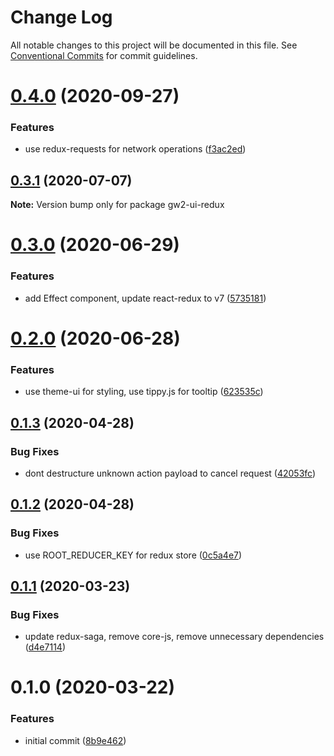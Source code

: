 # Change Log

All notable changes to this project will be documented in this file.
See [Conventional Commits](https://conventionalcommits.org) for commit guidelines.

# [0.4.0](https://github.com/ManuelHaag/gw2-ui/tree/master/packages/gw2-ui-redux/compare/gw2-ui-redux@0.3.1...gw2-ui-redux@0.4.0) (2020-09-27)


### Features

* use redux-requests for network operations ([f3ac2ed](https://github.com/ManuelHaag/gw2-ui/tree/master/packages/gw2-ui-redux/commit/f3ac2ed488a5a7791384c2e6f5ef355ed2e0c019))





## [0.3.1](https://github.com/ManuelHaag/gw2-ui/tree/master/packages/gw2-ui-redux/compare/gw2-ui-redux@0.3.0...gw2-ui-redux@0.3.1) (2020-07-07)

**Note:** Version bump only for package gw2-ui-redux





# [0.3.0](https://github.com/ManuelHaag/gw2-ui/tree/master/packages/gw2-ui-redux/compare/gw2-ui-redux@0.2.0...gw2-ui-redux@0.3.0) (2020-06-29)


### Features

* add Effect component, update react-redux to v7 ([5735181](https://github.com/ManuelHaag/gw2-ui/tree/master/packages/gw2-ui-redux/commit/5735181d61abf0b66b30b6381a63ad1039a9d0d0))





# [0.2.0](https://github.com/ManuelHaag/gw2-ui/tree/master/packages/gw2-ui-redux/compare/gw2-ui-redux@0.1.3...gw2-ui-redux@0.2.0) (2020-06-28)


### Features

* use theme-ui for styling, use tippy.js for tooltip ([623535c](https://github.com/ManuelHaag/gw2-ui/tree/master/packages/gw2-ui-redux/commit/623535cb7394845af12f80fa640a2cfd317d21d7))





## [0.1.3](https://github.com/ManuelHaag/gw2-ui/tree/master/packages/gw2-ui-redux/compare/gw2-ui-redux@0.1.2...gw2-ui-redux@0.1.3) (2020-04-28)


### Bug Fixes

* dont destructure unknown action payload to cancel request ([42053fc](https://github.com/ManuelHaag/gw2-ui/tree/master/packages/gw2-ui-redux/commit/42053fc1b128578243c1340dc1356a84a918bdc8))





## [0.1.2](https://github.com/ManuelHaag/gw2-ui/tree/master/packages/gw2-ui-redux/compare/gw2-ui-redux@0.1.1...gw2-ui-redux@0.1.2) (2020-04-28)


### Bug Fixes

* use ROOT_REDUCER_KEY for redux store ([0c5a4e7](https://github.com/ManuelHaag/gw2-ui/tree/master/packages/gw2-ui-redux/commit/0c5a4e716117b27cf007e9b55f0d3bbc754ab412))





## [0.1.1](https://github.com/ManuelHaag/gw2-ui/tree/master/packages/gw2-ui-redux/compare/gw2-ui-redux@0.1.0...gw2-ui-redux@0.1.1) (2020-03-23)


### Bug Fixes

* update redux-saga, remove core-js, remove unnecessary dependencies ([d4e7114](https://github.com/ManuelHaag/gw2-ui/tree/master/packages/gw2-ui-redux/commit/d4e71142a66d720f71edad94ef652406d47bf2fe))





# 0.1.0 (2020-03-22)


### Features

* initial commit ([8b9e462](https://github.com/ManuelHaag/gw2-ui/tree/master/packages/gw2-ui-redux/commit/8b9e46288d3804f92ae87ddb0e41d23bdaa0126b))
